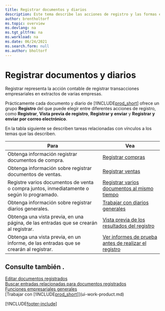 ```yaml
---
title: Registrar documentos y diarios
description: Este tema describe las acciones de registro y las formas en que puede registrar documentos y diarios en los distintos libros de contabilidad de la empresa.
author: brentholtorf
ms.topic: overview
ms.devlang: na
ms.tgt_pltfrm: na
ms.workload: na
ms.date: 06/24/2021
ms.search.form: null
ms.author: bholtorf
---
```

# <a name="posting-documents-and-journals"></a>Registrar documentos y diarios

Registrar representa la acción contable de registrar transacciones empresariales en extractos de varias empresas.

Prácticamente cada documento y diario de [!INCLUDE[prod_short](includes/prod_short.md)] ofrece un grupo **Registro** del que puede elegir entre diferentes acciones de registro, como **Registrar**, **Vista previa de registro**, **Registrar y enviar** y **Registrar y enviar por correo electrónico**.

En la tabla siguiente se describen tareas relacionadas con vínculos a los temas que las describen.

| Para | Vea |
| --- | --- |
| Obtenga información registrar documentos de compra. |[Registrar compras](ui-post-purchases.md) |
| Obtenga información sobre registrar documentos de ventas. |[Registrar ventas](ui-post-sales.md) |
| Registre varios documentos de venta o compra juntos, inmediatamente o según lo programado.|[Registrar varios documentos al mismo tiempo](ui-batch-posting.md)|
| Obtenga información sobre registrar diarios generales. |[Trabajar con diarios generales](ui-work-general-journals.md) |
| Obtenga una vista previa, en una página, de las entradas que se crearán al registrar. |[Vista previa de los resultados del registro](ui-how-preview-post-results.md) |
| Obtenga una vista previa, en un informe, de las entradas que se crearán al registrar. |[Ver informes de prueba antes de realizar el registro](ui-how-view-test-reports-posting.md) |

## <a name="see-also"></a>Consulte también .

[Editar documentos registrados](across-edit-posted-document.md)  
[Buscar entradas relacionadas para documentos registrados](ui-find-entries.md)  
[Funciones empresariales generales](ui-across-business-areas.md)  
[Trabajar con [!INCLUDE[prod_short](includes/prod_short.md)]](ui-work-product.md)  

[!INCLUDE[footer-include](includes/footer-banner.md)]
